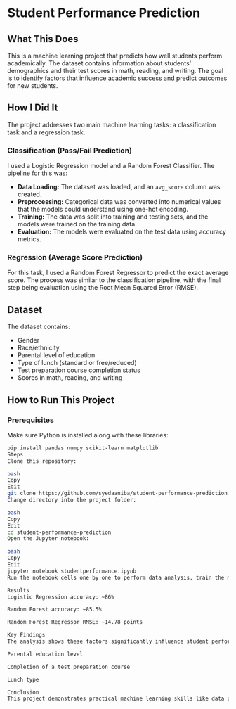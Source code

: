# Student Performance Prediction

## What This Does

This is a machine learning project that predicts how well students perform academically. The dataset contains information about students' demographics and their test scores in math, reading, and writing. The goal is to identify factors that influence academic success and predict outcomes for new students.

## How I Did It

The project addresses two main machine learning tasks: a classification task and a regression task.

### Classification (Pass/Fail Prediction)

I used a Logistic Regression model and a Random Forest Classifier. The pipeline for this was:

- **Data Loading:** The dataset was loaded, and an `avg_score` column was created.
- **Preprocessing:** Categorical data was converted into numerical values that the models could understand using one-hot encoding.
- **Training:** The data was split into training and testing sets, and the models were trained on the training data.
- **Evaluation:** The models were evaluated on the test data using accuracy metrics.

### Regression (Average Score Prediction)

For this task, I used a Random Forest Regressor to predict the exact average score. The process was similar to the classification pipeline, with the final step being evaluation using the Root Mean Squared Error (RMSE).

## Dataset

The dataset contains:

- Gender
- Race/ethnicity
- Parental level of education
- Type of lunch (standard or free/reduced)
- Test preparation course completion status
- Scores in math, reading, and writing

## How to Run This Project

### Prerequisites

Make sure Python is installed along with these libraries:

```bash
pip install pandas numpy scikit-learn matplotlib
Steps
Clone this repository:

bash
Copy
Edit
git clone https://github.com/syedaaniba/student-performance-prediction.git
Change directory into the project folder:

bash
Copy
Edit
cd student-performance-prediction
Open the Jupyter notebook:

bash
Copy
Edit
jupyter notebook studentperformance.ipynb
Run the notebook cells one by one to perform data analysis, train the models, and view the results.

Results
Logistic Regression accuracy: ~86%

Random Forest accuracy: ~85.5%

Random Forest Regressor RMSE: ~14.78 points

Key Findings
The analysis shows these factors significantly influence student performance:

Parental education level

Completion of a test preparation course

Lunch type

Conclusion
This project demonstrates practical machine learning skills like data preprocessing, model training, and evaluation. The models are effective at predicting student pass/fail status and average scores, which could be useful for academic interventions or support programs.

